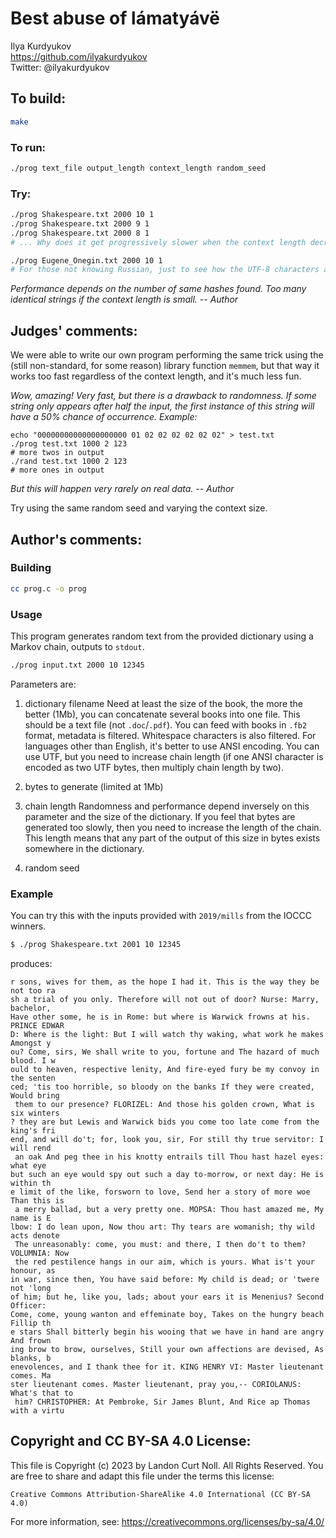 # Best abuse of lámatyávë

Ilya Kurdyukov  
<https://github.com/ilyakurdyukov>  
Twitter: @ilyakurdyukov  

## To build:

```sh
make
```

### To run:

```sh
./prog text_file output_length context_length random_seed
```

### Try:

```sh
./prog Shakespeare.txt 2000 10 1
./prog Shakespeare.txt 2000 9 1
./prog Shakespeare.txt 2000 8 1
# ... Why does it get progressively slower when the context length decreases?

./prog Eugene_Onegin.txt 2000 10 1
# For those not knowing Russian, just to see how the UTF-8 characters are handled
```

*Performance depends on the number of same hashes found.
Too many identical strings if the context length is small.
-- Author*

## Judges' comments:

We were able to write our own program performing the same trick
using the (still non-standard, for some reason) library function `memmem`,
but that way it works too fast regardless of the context length, and it's much less fun.

*Wow, amazing! Very fast, but there is a drawback to randomness.
If some string only appears after half the input, the first instance
of this string will have a 50% chance of occurrence.
Example:*

```
echo "00000000000000000000 01 02 02 02 02 02 02" > test.txt
./prog test.txt 1000 2 123
# more twos in output
./rand test.txt 1000 2 123
# more ones in output
```

*But this will happen very rarely on real data.
-- Author*

Try using the same random seed and varying the context size.

## Author's comments:
### Building

```sh
cc prog.c -o prog
```

### Usage

This program generates random text from the provided dictionary using a Markov chain, outputs to `stdout`.

```sh
./prog input.txt 2000 10 12345
```

Parameters are:

1. dictionary filename
Need at least the size of the book, the more the better (1Mb), you can concatenate several books into one file. This should be a text file (not `.doc`/`.pdf`). You can feed with books in `.fb2` format, metadata is filtered. Whitespace characters is also filtered. For languages other than English, it's better to use ANSI encoding. You can use UTF, but you need to increase chain length (if one ANSI character is encoded as two UTF bytes, then multiply chain length by two).

2. bytes to generate (limited at 1Mb)

3. chain length
Randomness and performance depend inversely on this parameter and the size of the dictionary. If you feel that bytes are generated too slowly, then you need to increase the length of the chain. This length means that any part of the output of this size in bytes exists somewhere in the dictionary.

4. random seed

### Example

You can try this with the inputs provided with `2019/mills` from the IOCCC winners.


```sh
$ ./prog Shakespeare.txt 2001 10 12345
```

produces:

```
r sons, wives for them, as the hope I had it. This is the way they be not too ra
sh a trial of you only. Therefore will not out of door? Nurse: Marry, bachelor,
Have other some, he is in Rome: but where is Warwick frowns at his. PRINCE EDWAR
D: Where is the light: But I will watch thy waking, what work he makes Amongst y
ou? Come, sirs, We shall write to you, fortune and The hazard of much blood. I w
ould to heaven, respective lenity, And fire-eyed fury be my convoy in the senten
ced; 'tis too horrible, so bloody on the banks If they were created, Would bring
 them to our presence? FLORIZEL: And those his golden crown, What is six winters
? they are but Lewis and Warwick bids you come too late come from the king's fri
end, and will do't; for, look you, sir, For still thy true servitor: I will rend
 an oak And peg thee in his knotty entrails till Thou hast hazel eyes: what eye
but such an eye would spy out such a day to-morrow, or next day: He is within th
e limit of the like, forsworn to love, Send her a story of more woe Than this is
 a merry ballad, but a very pretty one. MOPSA: Thou hast amazed me, My name is E
lbow: I do lean upon, Now thou art: Thy tears are womanish; thy wild acts denote
 The unreasonably: come, you must: and there, I then do't to them? VOLUMNIA: Now
 the red pestilence hangs in our aim, which is yours. What is't your honour, as
in war, since then, You have said before: My child is dead; or 'twere not 'long
of him; but he, like you, lads; about your ears it is Menenius? Second Officer:
Come, come, young wanton and effeminate boy, Takes on the hungry beach Fillip th
e stars Shall bitterly begin his wooing that we have in hand are angry And frown
ing brow to brow, ourselves, Still your own affections are devised, As blanks, b
enevolences, and I thank thee for it. KING HENRY VI: Master lieutenant comes. Ma
ster lieutenant comes. Master lieutenant, pray you,-- CORIOLANUS: What's that to
 him? CHRISTOPHER: At Pembroke, Sir James Blunt, And Rice ap Thomas with a virtu
```

## Copyright and CC BY-SA 4.0 License:

This file is Copyright (c) 2023 by Landon Curt Noll.  All Rights Reserved.
You are free to share and adapt this file under the terms this license:

    Creative Commons Attribution-ShareAlike 4.0 International (CC BY-SA 4.0)

For more information, see: https://creativecommons.org/licenses/by-sa/4.0/

